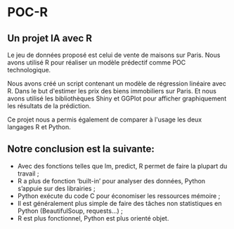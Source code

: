 # POC-R
## Un projet IA avec R

Le jeu de données proposé est celui de vente de maisons sur Paris.
Nous avons utilisé R pour réaliser un modèle prédectif comme POC technologique.

Nous avons créé un script contenant un modèle de régression linéaire avec R. Dans le but d'estimer les prix des biens immobiliers sur Paris.
Et nous avons utilisé les bibliothèques Shiny et GGPlot pour afficher graphiquement les résultats de la prédiction.

Ce projet nous a permis également de comparer à l'usage les deux langages R et Python.

## Notre conclusion est la suivante:

  * Avec des fonctions telles que lm, predict, R permet de faire la plupart du travail ;
  * R a plus de fonction ‘built-in’ pour analyser des données, Python s’appuie sur des librairies ;
  * Python exécute du code C pour économiser les ressources mémoire ;
  * Il est généralement plus simple de faire des tâches non statistiques en Python (BeautifulSoup, requests...) ;
  * R est plus fonctionnel, Python est plus orienté objet.
